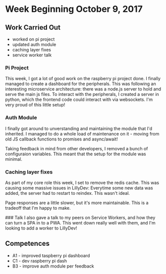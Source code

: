 # Week Beginning October 9, 2017

## Work Carried Out
* worked on pi project
* updated auth module
* caching layer fixes
* service worker talk

### Pi Project
This week, I got a lot of good work on the raspberry pi project done. I finally managed to create a dashboard for the peripherals. This was following an interesting microservice architecture: there was a node.js server to hold and serve the main js files. To interact with the peripherals, I created a server in python, which the frontend code could interact with via websockets. I'm very proud of this little setup!

### Auth Module
I finally got around to unverstanding and maintaining the module that I'd inherited. I managed to do a whole load of maintenance on it - moving from old JS callback functions to promises and async/await!

Taking feedback in mind from other developers, I removed a bunch of configuraion variables. This meant that the setup for the module was minimal.

### Caching layer fixes
As part of my core role this week, I set to remove the redis cache. This was causing some massive issues in LillyDev: Everytime some new data was added, the server had to restart to reindex. This wasn't ideal.

Page responses are a little slower, but it's more maintainable. This is a tradeoff that I'm happy to make.

### Talk
I also gave a talk to my peers on Service Workers, and how they can turn a SPA in to a PWA. This went down really well with them, and I'm looking to add a worker to LillyDev!

## Competences
* A1 - improved taspberry pi dashboard
* C1 - dev raspberry pi dash
* B3 - improve auth module per feedback